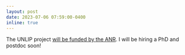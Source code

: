 ```yaml
---
layout: post
date: 2023-07-06 07:59:00-0400
inline: true
---
```


The UNLIP project [will be funded by the ANR](https://anr.fr/fr/detail/call/aapg-appel-a-projets-generique-2023/).
I will be hiring a PhD and postdoc soon!
